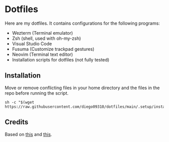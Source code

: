 # Dotfiles
Here are my dotfiles. It contains configurations for the following programs:

- Wezterm (Terminal emulator)
- Zsh (shell, used with oh-my-zsh)
- Visual Studio Code
- Fusuma (Customize trackpad gestures)
- Neovim (Terminal text editor)
- Installation scripts for dotfiles (not fully tested)

## Installation
Move or remove conflicting files in your home directory and the files in the repo before running the script.

```
sh -c "$(wget https://raw.githubusercontent.com/diego09310/dotfiles/main/.setup/install.sh)"
```

## Credits
Based on [this](https://www.ackama.com/what-we-think/the-best-way-to-store-your-dotfiles-a-bare-git-repository-explained/) and [this](https://www.atlassian.com/git/tutorials/dotfiles).

